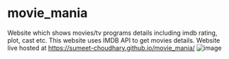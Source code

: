 # movie_mania
Website which shows movies/tv programs details including imdb rating, plot, cast etc. This website uses IMDB API to get movies details.
Website live hosted at https://sumeet-choudhary.github.io/movie_mania/
![image](https://user-images.githubusercontent.com/69748152/214294180-0ddc209b-0d2b-4b00-9b22-bb181d6a75f1.png)


